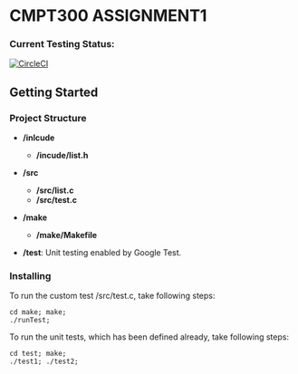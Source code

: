 # CMPT300 ASSIGNMENT1 
### Current Testing Status: 
[![CircleCI](https://circleci.com/gh/ChaunceyKiwi/CMPT300-Assignment.svg?style=svg&circle-token=b7b4af7ad519881f15f8485c93c418d1624e995d)](https://circleci.com/gh/ChaunceyKiwi/CMPT300-Assignment)

## Getting Started
### Project Structure
* **/inlcude**
	* **/incude/list.h** 
	
* **/src**
	* **/src/list.c**
	* **/src/test.c**

* **/make**
	* **/make/Makefile**

* **/test**: Unit testing enabled by Google Test.

### Installing
To run the custom test /src/test.c, take following steps:

```
cd make; make;
./runTest;
```

To run the unit tests, which has been defined already, take following steps:

```
cd test; make;
./test1; ./test2;
```

